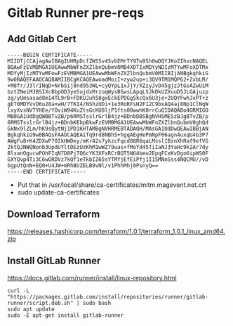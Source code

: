 # Gitlab Runner pre-reqs

## Add Gitlab Cert
```
-----BEGIN CERTIFICATE-----
MIIDTjCCAjagAwIBAgIUHRpDcfZWS5v4SvbEMrTY9Tw9Sh0wDQYJKoZIhvcNAQEL
BQAwFzEVMBMGA1UEAwwMbWFnZXZlbnQubmV0MB4XDTIxMDYyNDIzMTYwMFoXDTMx
MDYyMjIzMTYwMFowFzEVMBMGA1UEAwwMbWFnZXZlbnQubmV0MIIBIjANBgkqhkiG
9w0BAQEFAAOCAQ8AMIIBCgKCAQEAwoadMoiI+zyw2up+i3QV9TM1MQP62+ZxbLM/
+M8fr/J3lrINqD+NrbSij8nd953WL+cyQYpL1xJjY/XZzyJvO45gjzJtGsAZwUiM
bztZNeiMJBSIXcBbpOD3yeSujdxMrzoqWysBSwsLApqLSJkDkUZXuuD5JLGAjuzp
zg/yUmsasad8m14TL9rB+FDKUJuh58gxEckEPDGgSkcQx6U3je+2UQYFwhJxPT+z
gET0MDYVvD6u28a+wH/7TKI4/NShzUDi+1e3RoRFsH2F12C9bxAQ4aj8Np1ClNqW
lxyXvsNVTYHEe/YOviW94KuZtsGcKU8ljP1fts00wwhK0rrCuQIDAQABo4GRMIGO
MB0GA1UdDgQWBBTvZB/p6RMSTsslrGrlB4jz+BDnbDBSBgNVHSMESzBJgBTvZB/p
6RMSTsslrGrlB4jz+BDnbKEbpBkwFzEVMBMGA1UEAwwMbWFnZXZlbnQubmV0ghQd
GkNx9lZLm/hK9sQytNj1PD1KHTAMBgNVHRMEBTADAQH/MAsGA1UdDwQEAwIBBjAN
BgkqhkiG9w0BAQsFAAOCAQEAifq9rd8NBhS+hgqAEgHePmNpF06agn4uxqU4b3P7
AWgFu8+K4ZDXwP70IkHWDey/mKr42x7ykzcFqcd08R6qaLMsslIBznXhRaf9efVG
2ktQJNWQNonb3UpdUYltDEzUzKhM1wWZ79uas+fMoYd45TiIaNJ3YaHc9k2Ar7dy
BlxanOgucwPOhFIqN7D8PjTQ6cYK3XFsRCrBQT5N64beu2EpqFCxKvDgo6ipWS0F
GXYQvp4Ti3C6wGRDVz7kQf1eTkbIZ65sYTMYjEfEiPfj1I1SMNnSss4NQCMU//vD
bgpUtQnN+EQ0+U4JW+mRhBUZELB9vNl/v1PhhMhj0PsnyQ==
-----END CERTIFICATE-----
```
* Put that in /usr/local/share/ca-certificates/mitm.magevent.net.crt
* sudo update-ca-certificates

## Download Terraform

https://releases.hashicorp.com/terraform/1.0.1/terraform_1.0.1_linux_amd64.zip

## Install GitLab Runner

https://docs.gitlab.com/runner/install/linux-repository.html
```
curl -L "https://packages.gitlab.com/install/repositories/runner/gitlab-runner/script.deb.sh" | sudo bash
sudo apt update
sudo -E apt-get install gitlab-runner
```
